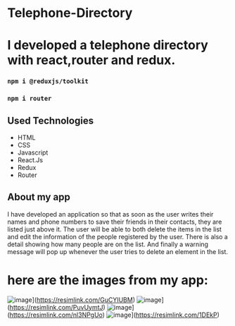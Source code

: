 # Telephone-Directory

# I developed a telephone directory with react,router and redux.
### `npm i @reduxjs/toolkit`
### `npm i router`


## Used Technologies
+ HTML
+ CSS
+ Javascript
+ React.Js
+ Redux
+ Router

## About my app

I have developed an application so that as soon as the user writes their names and phone numbers to save their friends in their contacts, they are listed just above it.
The user will be able to both delete the items in the list and edit the information of the people registered by the user.
There is also a detail showing how many people are on the list.
And finally a warning message will pop up whenever the user tries to delete an element in the list.

# here are the images from my app:

![image](https://r.resimlink.com/GuCYIUBM.png)](https://resimlink.com/GuCYIUBM)
![image](https://r.resimlink.com/PuvUymtJ.png)](https://resimlink.com/PuvUymtJ)
![image](https://r.resimlink.com/nl3NPgUo.png)](https://resimlink.com/nl3NPgUo)
![image](https://r.resimlink.com/1DEkP.png)](https://resimlink.com/1DEkP)
